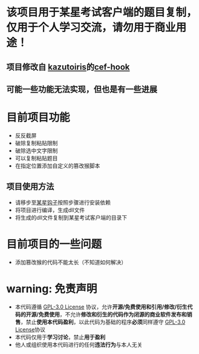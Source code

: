 # 该项目用于某星考试客户端的题目复制，仅用于个人学习交流，请勿用于商业用途！
## 项目修改自 [kazutoiris](https://github.com/kazutoiris)的[cef-hook](https://github.com/kazutoiris/cef-hook)
## 可能一些功能无法实现，但也是有一些进展
# 目前项目功能
- 反反截屏
- 破除复制粘贴限制
- 破除选中文字限制
- 可以复制粘贴题目
- 在指定位置添加自定义的篡改猴脚本
## 项目使用方法
- 请移步至[某星钩子](https://www.52pojie.cn/thread-1995491-1-1.html)按照步骤进行安装依赖
- 将项目进行编译，生成dll文件
- 将生成的dll文件复制到某星考试客户端的目录下
# 目前项目的一些问题
- 添加篡改猴的代码不能太长（不知道如何解决）


# warning: 免责声明
- 本代码遵循 [GPL-3.0 License](https://github.com/SJYssr/cef_cx_copy_tool/blob/main/LICENSE) 协议，允许**开源/免费使用和引用/修改/衍生代码的开源/免费使用**，不允许**修改和衍生的代码作为闭源的商业软件发布和销售**，禁止**使用本代码盈利**，以此代码为基础的程序**必须**同样遵守 [GPL-3.0 License](https://github.com/SJYssr/cef_cx_copy_tool/blob/main/LICENSE)协议
- 本代码仅用于**学习讨论**，禁止**用于盈利**
- 他人或组织使用本代码进行的任何**违法行为**与本人无关
